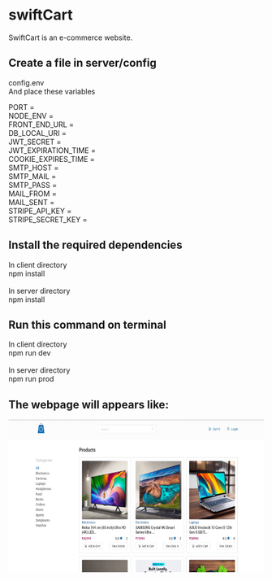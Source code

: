 # swiftCart
SwiftCart is an e-commerce website.

## Create a file in server/config
config.env <br />
And place these variables <br />

PORT = <br />
NODE_ENV = <br />
FRONT_END_URL = <br />
DB_LOCAL_URI = <br />
JWT_SECRET = <br />
JWT_EXPIRATION_TIME = <br />
COOKIE_EXPIRES_TIME = <br />
SMTP_HOST = <br />
SMTP_MAIL = <br />
SMTP_PASS = <br />
MAIL_FROM = <br />
MAIL_SENT = <br />
STRIPE_API_KEY = <br />
STRIPE_SECRET_KEY = <br />

## Install the required dependencies
In client directory <br />
npm install <br />
<br />
In server directory <br />
npm install <br />

## Run this command on terminal
In client directory <br />
npm run dev <br />
<br />
In server directory <br />
npm run prod <br />

## The webpage will appears like:
<img src="img.jpg" alt="Landing Page" width="600" height="300"/>